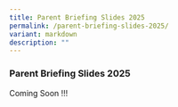 ```yaml
---
title: Parent Briefing Slides 2025
permalink: /parent-briefing-slides-2025/
variant: markdown
description: ""
---
```

<h3>Parent Briefing Slides 2025</h3>
<p>Coming Soon !!!</p>
